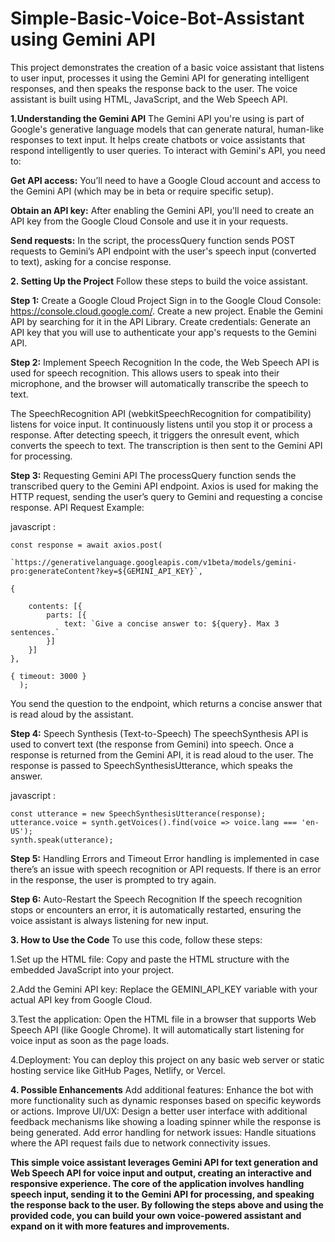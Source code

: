 # Simple-Basic-Voice-Bot-Assistant using Gemini API
This project demonstrates the creation of a basic voice assistant that listens to user input, processes it using the Gemini API for generating intelligent responses, and then speaks the response back to the user. The voice assistant is built using HTML, JavaScript, and the Web Speech API.

**1.Understanding the Gemini API**
The Gemini API you're using is part of Google's generative language models that can generate natural, human-like responses to text input. It helps create chatbots or voice assistants that respond intelligently to user queries. To interact with Gemini's API, you need to:

**Get API access:** You’ll need to have a Google Cloud account and access to the Gemini API (which may be in beta or require specific setup).

**Obtain an API key:** After enabling the Gemini API, you'll need to create an API key from the Google Cloud Console and use it in your requests.

**Send requests:** In the script, the processQuery function sends POST requests to Gemini’s API endpoint with the user's speech input (converted to text), asking for a concise response.

**2. Setting Up the Project**
Follow these steps to build the voice assistant.

**Step 1:** Create a Google Cloud Project
Sign in to the Google Cloud Console: https://console.cloud.google.com/.
Create a new project.
Enable the Gemini API by searching for it in the API Library.
Create credentials: Generate an API key that you will use to authenticate your app's requests to the Gemini API.

**Step 2:** Implement Speech Recognition
In the code, the Web Speech API is used for speech recognition. This allows users to speak into their microphone, and the browser will automatically transcribe the speech to text.

The SpeechRecognition API (webkitSpeechRecognition for compatibility) listens for voice input.
It continuously listens until you stop it or process a response. After detecting speech, it triggers the onresult event, which converts the speech to text.
The transcription is then sent to the Gemini API for processing.

**Step 3:** Requesting Gemini API
The processQuery function sends the transcribed query to the Gemini API endpoint.
Axios is used for making the HTTP request, sending the user’s query to Gemini and requesting a concise response.
API Request Example:

javascript :

    const response = await axios.post(

    `https://generativelanguage.googleapis.com/v1beta/models/gemini-pro:generateContent?key=${GEMINI_API_KEY}`,
    
    {
    
        contents: [{
            parts: [{
                text: `Give a concise answer to: ${query}. Max 3 sentences.`
            }]
        }]
    },
    
    { timeout: 3000 }
      );



You send the question to the endpoint, which returns a concise answer that is read aloud by the assistant.

**Step 4:** Speech Synthesis (Text-to-Speech)
    The speechSynthesis API is used to convert text (the response from Gemini) into speech. Once a response is returned from the Gemini API, it is read aloud to the user.
    The response is passed to SpeechSynthesisUtterance, which speaks the answer.

javascript :

    const utterance = new SpeechSynthesisUtterance(response);
    utterance.voice = synth.getVoices().find(voice => voice.lang === 'en-US');
    synth.speak(utterance);


**Step 5:** Handling Errors and Timeout
    Error handling is implemented in case there’s an issue with speech recognition or API requests. If there is an error in the response, the user is prompted to try again.

**Step 6:** Auto-Restart the Speech Recognition
    If the speech recognition stops or encounters an error, it is automatically restarted, ensuring the voice assistant is always listening for new input.

**3. How to Use the Code**
To use this code, follow these steps:

1.Set up the HTML file: Copy and paste the HTML structure with the embedded JavaScript into your project.
    
2.Add the Gemini API key: Replace the GEMINI_API_KEY variable with your actual API key from Google Cloud.
    
3.Test the application: Open the HTML file in a browser that supports Web Speech API (like Google Chrome). It will automatically start listening for voice input as soon as the page loads.
    
4.Deployment: You can deploy this project on any basic web server or static hosting service like GitHub Pages, Netlify, or Vercel.
    

**4. Possible Enhancements**
    Add additional features: Enhance the bot with more functionality such as dynamic responses based on specific keywords or actions.
    Improve UI/UX: Design a better user interface with additional feedback mechanisms like showing a loading spinner while the response is being generated.
    Add error handling for network issues: Handle situations where the API request fails due to network connectivity issues.


**This simple voice assistant leverages Gemini API for text generation and Web Speech API for voice input and output, creating an interactive and responsive experience. The core of the application involves handling speech input, sending it to the Gemini API for processing, and speaking the response back to the user. By following the steps above and using the provided code, you can build your own voice-powered assistant and expand on it with more features and improvements.**




